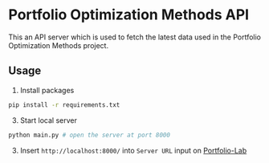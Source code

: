 # Portfolio Optimization Methods API

This an API server which is used to fetch the latest data used in the Portfolio Optimization Methods project.

## Usage

1. Install packages

```bash
pip install -r requirements.txt
```

3. Start local server

```bash
python main.py # open the server at port 8000
```

3. Insert `http://localhost:8000/` into `Server URL` input on [Portfolio-Lab](https://sidnand.github.io/Portfolio-Lab/)
